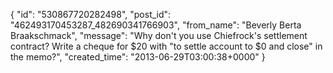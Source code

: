  {
   "id": "530867720282498",
   "post_id": "462493170453287_482690341766903",
   "from_name": "Beverly Berta Braakschmack",
   "message": "Why don't you use Chiefrock's settlement contract? Write a cheque for $20 with \"to settle account to $0 and close\" in the memo?",
   "created_time": "2013-06-29T03:00:38+0000"
 }
